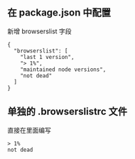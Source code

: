 ## 在 package.json 中配置

新增 browserslist 字段

```
{
  "browserslist": [
    "last 1 version",
    "> 1%",
    "maintained node versions",
    "not dead"
  ]
}
```

## 单独的 .browserslistrc 文件

直接在里面编写

```
> 1%
not dead
```
